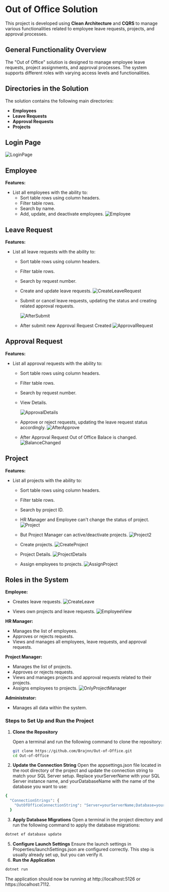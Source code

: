 # Out of Office Solution

This project is developed using **Clean Architecture** and **CQRS** to manage various functionalities related to employee leave requests, projects, and approval processes.

## General Functionality Overview

The "Out of Office" solution is designed to manage employee leave requests, project assignments, and approval processes. The system supports different roles with varying access levels and functionalities.

## Directories in the Solution

The solution contains the following main directories:

- **Employees**
- **Leave Requests**
- **Approval Requests**
- **Projects**
## Login Page
  ![LoginPage](https://github.com/Brajnn/Out-of-Office/assets/120382137/23415e96-7ee5-45a1-b237-b147fd36f8da)
## Employee

**Features:**
- List all employees with the ability to:
  - Sort table rows using column headers.
  - Filter table rows.
  - Search by name.
  - Add, update, and deactivate employees.
  ![Employee](https://github.com/Brajnn/Out-of-Office/assets/120382137/246b28b7-5665-4785-967d-7cc355a1c242)

## Leave Request

**Features:**

- List all leave requests with the ability to:
  - Sort table rows using column headers.
  - Filter table rows.
  - Search by request number.
  - Create and update leave requests.
    ![CreateLeaveRequest](https://github.com/Brajnn/Out-of-Office/assets/120382137/544ab25c-eb42-4782-bf77-b8304c7d46bb)

  - Submit or cancel leave requests, updating the status and creating related approval requests.

    ![AfterSubmit](https://github.com/Brajnn/Out-of-Office/assets/120382137/7ebdce7c-7d59-4b0b-b7e3-7d01652d8458)
  - After submit new Approval Request Created
    ![ApprovalRequest](https://github.com/Brajnn/Out-of-Office/assets/120382137/493a82ec-76b4-43ab-a52c-bf8e5a7db5d6)


## Approval Request

**Features:**

- List all approval requests with the ability to:
  - Sort table rows using column headers.
  - Filter table rows.
  - Search by request number.
  - View Details.
    
    ![ApprovalDetails](https://github.com/Brajnn/Out-of-Office/assets/120382137/7c48e2bb-7624-4235-b755-f853b405cc8c)
  - Approve or reject requests, updating the leave request status accordingly.
    ![AfterApprove](https://github.com/Brajnn/Out-of-Office/assets/120382137/5ec46468-b08b-447f-a689-6e4c26670bdb)
  - After Approval Request Out of Office Balace is changed.
    ![BalanceChanged](https://github.com/Brajnn/Out-of-Office/assets/120382137/98fb0f1a-dfd8-4001-8fcb-419886d3035c)

## Project

**Features:**

- List all projects with the ability to:
  - Sort table rows using column headers.
  - Filter table rows.
  - Search by project ID.
  - HR Manager and Employee can't change the status of project.
   ![Project](https://github.com/Brajnn/Out-of-Office/assets/120382137/c4b39758-0642-404a-940e-111294b992af)
  - But Project Manager can active/deactivate projects.
   ![Project2](https://github.com/Brajnn/Out-of-Office/assets/120382137/63b5f759-fc0c-44af-857d-a23627740403)


  - Create projects.
    ![CreateProject](https://github.com/Brajnn/Out-of-Office/assets/120382137/04f5e620-7153-404e-97f7-ab5b49929669)
  - Project Details.
    ![ProjectDetails](https://github.com/Brajnn/Out-of-Office/assets/120382137/64627150-2556-4c43-b64e-b218d6543dd9)

  - Assign employees to projects.
    ![AssignProject](https://github.com/Brajnn/Out-of-Office/assets/120382137/9583c48f-456b-46b4-8073-db28d132ea52)



## Roles in the System

**Employee:**

- Creates leave requests.
  ![CreateLeave](https://github.com/Brajnn/Out-of-Office/assets/120382137/2d3e839b-fa5b-4dea-9686-5b47aeee672b)

- Views own projects and leave requests.
  ![EmployeeView](https://github.com/Brajnn/Out-of-Office/assets/120382137/25216dd4-914d-45b9-8c72-f5270025bd3a)

**HR Manager:**

- Manages the list of employees.
- Approves or rejects requests.
- Views and manages all employees, leave requests, and approval requests.

**Project Manager:**

- Manages the list of projects.
- Approves or rejects requests.
- Views and manages projects and approval requests related to their projects.
- Assigns employees to projects.
  ![OnlyProjectManager](https://github.com/Brajnn/Out-of-Office/assets/120382137/fd52e090-5358-47d6-8f84-8058cbae2199)


**Administrator:**

- Manages all data within the system.

### Steps to Set Up and Run the Project
1. **Clone the Repository**

   Open a terminal and run the following command to clone the repository:

   ```bash
   git clone https://github.com/Brajnn/Out-of-Office.git
   cd Out-of-Office
2. **Update the Connection String**
Open the appsettings.json file located in the root directory of the project and update the connection string to match your SQL Server setup.
Replace yourServerName with your SQL Server instance name, and yourDatabaseName with the name of the database you want to use:
  ```bash
  {
    "ConnectionStrings": {
      "OutOfOfficeConnectionString": "Server=yourServerName;Database=yourDatabaseName;Trusted_Connection=True;"
    }
  ```
3. **Apply Database Migrations**
Open a terminal in the project directory and run the following command to apply the database migrations:
```bash
dotnet ef database update
```
5. **Configure Launch Settings**
Ensure the launch settings in Properties/launchSettings.json are configured correctly. This step is usually already set up, but you can verify it.
6. **Run the Application**
```bash
dotnet run
```
The application should now be running at http://localhost:5126 or https://localhost:7112.

